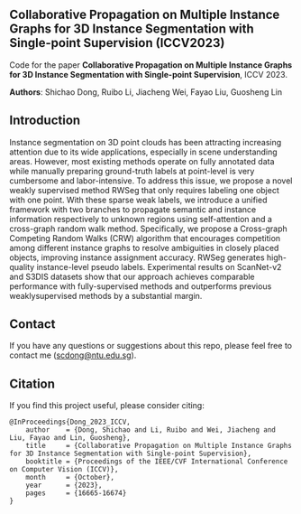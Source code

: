 ## Collaborative Propagation on Multiple Instance Graphs for 3D Instance Segmentation with Single-point Supervision (ICCV2023)

Code for the paper **Collaborative Propagation on Multiple Instance Graphs for 3D Instance Segmentation with Single-point Supervision**, ICCV 2023.

**Authors**: Shichao Dong, Ruibo Li, Jiacheng Wei, Fayao Liu, Guosheng Lin

## Introduction
Instance segmentation on 3D point clouds has been attracting increasing attention due to its wide applications, especially in scene understanding areas. However, most existing methods operate on fully annotated data while manually preparing ground-truth labels at point-level is very cumbersome and labor-intensive. To address this issue, we propose a novel weakly supervised method RWSeg that only requires labeling one object with one point. With these sparse weak labels, we introduce a unified framework with two branches to propagate semantic and instance information respectively to unknown regions using self-attention and a cross-graph random walk method. Specifically, we propose a Cross-graph Competing Random Walks (CRW) algorithm that encourages competition among different instance graphs to resolve ambiguities in closely placed objects, improving instance assignment accuracy. RWSeg generates high-quality instance-level pseudo labels. Experimental results on ScanNet-v2 and S3DIS datasets show that our approach achieves comparable performance with fully-supervised methods and outperforms previous weaklysupervised methods by a substantial margin.

## Contact
If you have any questions or suggestions about this repo, please feel free to contact me (scdong@ntu.edu.sg).

## Citation
If you find this project useful, please consider citing:
```
@InProceedings{Dong_2023_ICCV,
    author    = {Dong, Shichao and Li, Ruibo and Wei, Jiacheng and Liu, Fayao and Lin, Guosheng},
    title     = {Collaborative Propagation on Multiple Instance Graphs for 3D Instance Segmentation with Single-point Supervision},
    booktitle = {Proceedings of the IEEE/CVF International Conference on Computer Vision (ICCV)},
    month     = {October},
    year      = {2023},
    pages     = {16665-16674}
}
```
